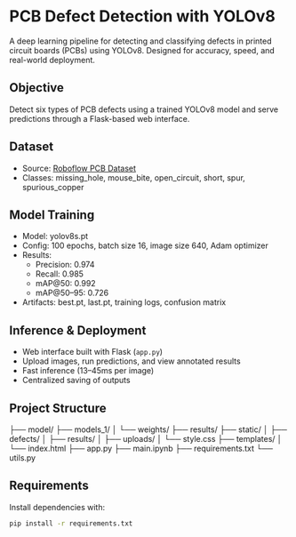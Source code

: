 # PCB Defect Detection with YOLOv8

A deep learning pipeline for detecting and classifying defects in printed circuit boards (PCBs) using YOLOv8. Designed for accuracy, speed, and real-world deployment.

## Objective
Detect six types of PCB defects using a trained YOLOv8 model and serve predictions through a Flask-based web interface.

## Dataset
- Source: [Roboflow PCB Dataset](https://universe.roboflow.com/firsttry-4g52s/pcb-1lhk5)
- Classes: missing_hole, mouse_bite, open_circuit, short, spur, spurious_copper

## Model Training
- Model: yolov8s.pt
- Config: 100 epochs, batch size 16, image size 640, Adam optimizer
- Results:
  - Precision: 0.974
  - Recall: 0.985
  - mAP@50: 0.992
  - mAP@50–95: 0.726
- Artifacts: best.pt, last.pt, training logs, confusion matrix

## Inference & Deployment
- Web interface built with Flask (`app.py`)
- Upload images, run predictions, and view annotated results
- Fast inference (13–45ms per image)
- Centralized saving of outputs

## Project Structure
├── model/ 
├── models_1/ 
│ └── weights/ 
├── results/ 
├── static/ 
│ ├── defects/ 
│ ├── results/ 
│ ├── uploads/ 
│ └── style.css 
├── templates/ 
│ └── index.html 
├── app.py 
├── main.ipynb 
├── requirements.txt 
└── utils.py


## Requirements
Install dependencies with:
```bash
pip install -r requirements.txt
